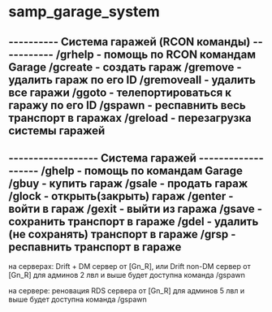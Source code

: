# samp_garage_system

---------- Система гаражей (RCON команды) -----------
/grhelp - помощь по RCON командам Garage
/gcreate - создать гараж
/gremove - удалить гараж по его ID
/gremoveall - удалить все гаражи
/ggoto - телепортироваться к гаражу по его ID
/gspawn - респавнить весь транспорт в гаражах
/greload - перезагрузка системы гаражей
------------------------------------------------------

------------------ Система гаражей -------------------
/ghelp - помощь по командам Garage
/gbuy - купить гараж
/gsale - продать гараж
/glock - открыть(закрыть) гараж
/genter - войти в гараж
/gexit - выйти из гаража
/gsave - сохранить транспорт в гараже
/gdel - удалить (не сохранять) транспорт в гараже
/grsp - респавнить транспорт в гараже
-------------------------------------------------------

на серверах: Drift + DM сервер от [Gn_R], или
   Drift non-DM сервер от [Gn_R] для админов 2 лвл
   и выше будет доступна команда /gspawn

на сервере: реновация RDS сервера от [Gn_R]
   для админов 5 лвл и выше будет доступна команда
   /gspawn